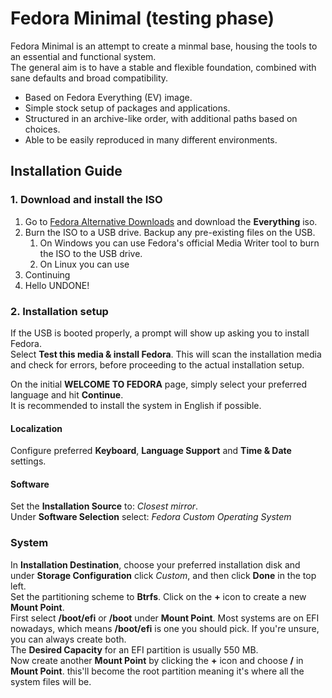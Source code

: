 # Fedora Minimal (testing phase)

Fedora Minimal is an attempt to create a minmal base, housing the tools to an essential and functional system. \
The general aim is to have a stable and flexible foundation, combined with sane defaults and broad compatibility.

* Based on Fedora Everything (EV) image.
* Simple stock setup of packages and applications.
* Structured in an archive-like order, with additional paths based on choices.
* Able to be easily reproduced in many different environments.

## Installation Guide
### 1. Download and install the ISO
1. Go to [Fedora Alternative Downloads](https://alt.fedoraproject.org/) and download the **Everything** iso.
2. Burn the ISO to a USB drive. Backup any pre-existing files on the USB.
    1. On Windows you can use Fedora's official Media Writer tool to burn the ISO to the USB drive.
    2. On Linux you can use 
3. Continuing
4. Hello
UNDONE!
### 2. Installation setup
If the USB is booted properly, a prompt will show up asking you to install Fedora. \
Select **Test this media & install Fedora**. This will scan the installation media and check for errors, before proceeding to the actual installation setup.

On the initial **WELCOME TO FEDORA** page, simply select your preferred language and hit **Continue**. \
It is recommended to install the system in English if possible.

#### Localization
Configure preferred **Keyboard**, **Language Support** and **Time & Date** settings.

#### Software
Set the **Installation Source** to: *Closest mirror*. \
Under **Software Selection** select: *Fedora Custom Operating System*

### System
In **Installation Destination**, choose your preferred installation disk and under **Storage Configuration** click *Custom*, and then click **Done** in the top left. \
Set the partitioning scheme to **Btrfs**.
Click on the **+** icon to create a new **Mount Point**. \
First select **/boot/efi** or **/boot** under **Mount Point**. Most systems are on EFI nowadays, which means **/boot/efi** is one you should pick. If you're unsure, you can always create both. \
The **Desired Capacity** for an EFI partition is usually 550 MB. \
Now create another **Mount Point** by clicking the **+** icon and choose **/** in **Mount Point**.
this'll become the root partition meaning it's where all the system files will be.
